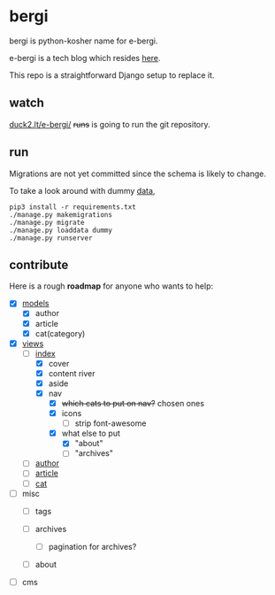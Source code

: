 # bergi

bergi is python-kosher name for e-bergi.

e-bergi is a tech blog which resides [here](http://e-bergi.com).

This repo is a straightforward Django setup to replace it.

## watch

[duck2.lt/e-bergi/](http://duck2.lt/e-bergi/) ~~runs~~ is going to run the git repository.

## run

Migrations are not yet committed since the schema is likely to change.

To take a look around with dummy [data](_bergi/fixtures/dummy.json),

```
pip3 install -r requirements.txt
./manage.py makemigrations
./manage.py migrate
./manage.py loaddata dummy
./manage.py runserver
```

## contribute

Here is a rough **roadmap** for anyone who wants to help:

- [x] [models](_bergi/models.py)
	- [x] author
	- [x] article
	- [x] cat(category)

- [x] [views](_bergi/views.py)
	- [ ] [index](_bergi/templates/index.html)
		- [x] cover
		- [x] content river
		- [x] aside
		- [x] nav
			- [x] ~~which cats to put on nav?~~ chosen ones
			- [x] icons
				- [ ] strip font-awesome
			- [x] what else to put
				- [x] "about"
				- [ ] "archives"
	- [ ] [author](_bergi/templates/author.html)
	- [ ] [article](_bergi/templates/article.html)
	- [ ] [cat](_bergi/templates/cat.html)

- [ ] misc
	- [ ] tags
	- [ ] archives
		- [ ] pagination for archives?
	- [ ] about


- [ ] cms

